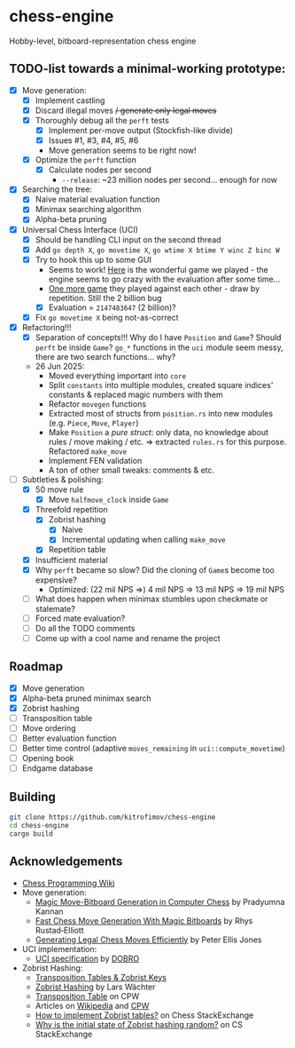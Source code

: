 # chess-engine
Hobby-level, bitboard-representation chess engine

## TODO-list towards a minimal-working prototype:
- [x] Move generation:
    - [x] Implement castling
    - [x] Discard illegal moves ~~/ generate only legal moves~~
    - [x] Thoroughly debug all the `perft` tests
        - [x] Implement per-move output (Stockfish-like divide)
        - [x] Issues #1, #3, #4, #5, #6
        - Move generation seems to be right now!
    - [x] Optimize the `perft` function
        - [x] Calculate nodes per second
            - `--release`: ~23 million nodes per second... enough for now
- [x] Searching the tree:
    - [x] Naive material evaluation function
    - [x] Minimax searching algorithm
    - [x] Alpha-beta pruning
- [x] Universal Chess Interface (UCI)
    - [x] Should be handling CLI input on the second thread
    - [x] Add `go depth X`, `go movetime X`, `go wtime X btime Y winc Z binc W`
    - [x] Try to hook this up to some GUI
        - Seems to work! [Here](https://pastebin.com/bDw9PsFe) is the wonderful game we played - the engine seems to go crazy with the evaluation after some time...
        - [One more game](https://pastebin.com/9nXVNefR) they played against each other - draw by repetition. Still the 2 billion bug
        - [x] Evaluation = `2147483647` (2 billion)?
    - [x] Fix `go movetime X` being not-as-correct
- [x] Refactoring!!!
    - [x] Separation of concepts!!! Why do I have `Position` and `Game`? Should `perft` be inside `Game`? `go_*` functions in the `uci` module seem messy, there are two search functions... why?
    - 26 Jun 2025:
        - Moved everything important into `core`
        - Split `constants` into multiple modules, created square indices' constants & replaced magic numbers with them
        - Refactor `movegen` functions
        - Extracted most of structs from `position.rs` into new modules (e.g. `Piece`, `Move`, `Player`)
        - Make `Position` a *pure struct*: only data, no knowledge about rules / move making / etc. => extracted `rules.rs` for this purpose. Refactored `make_move`
        - Implement FEN validation
        - A ton of other small tweaks: comments & etc.
- [ ] Subtleties & polishing:
    - [x] 50 move rule
        - [x] Move `halfmove_clock` inside `Game`
    - [x] Threefold repetition
        - [x] Zobrist hashing
            - [x] Naive
            - [x] Incremental updating when calling `make_move`
        - [x] Repetition table
    - [x] Insufficient material
    - [x] Why `perft` became so slow? Did the cloning of `Game`s become too expensive?
        - Optimized: (22 mil NPS =>) 4 mil NPS => 13 mil NPS => 19 mil NPS
    - [ ] What does happen when minimax stumbles upon checkmate or stalemate?
    - [ ] Forced mate evaluation?
    - [ ] Do all the TODO comments
    - [ ] Come up with a cool name and rename the project

## Roadmap
- [x] Move generation
- [x] Alpha-beta pruned minimax search
- [x] Zobrist hashing
- [ ] Transposition table
- [ ] Move ordering
- [ ] Better evaluation function
- [ ] Better time control (adaptive `moves_remaining` in `uci::compute_movetime`)
- [ ] Opening book
- [ ] Endgame database

## Building

```bash
git clone https://github.com/kitrofimov/chess-engine
cd chess-engine
cargo build
```

## Acknowledgements
- [Chess Programming Wiki](https://www.chessprogramming.org/)
- Move generation:
    - [Magic Move-Bitboard Generation in Computer Chess](http://pradu.us/old/Nov27_2008/Buzz/research/magic/Bitboards.pdf) by Pradyumna Kannan
    - [Fast Chess Move Generation With Magic Bitboards](https://rhysre.net/fast-chess-move-generation-with-magic-bitboards.html) by Rhys Rustad‑Elliott
    - [Generating Legal Chess Moves Efficiently](https://peterellisjones.com/posts/generating-legal-chess-moves-efficiently/) by Peter Ellis Jones
- UCI implementation:
    - [UCI specification](https://gist.github.com/DOBRO/2592c6dad754ba67e6dcaec8c90165bf) by [DOBRO](https://github.com/DOBRO)
- Zobrist Hashing:
    - [Transposition Tables & Zobrist Keys](https://www.youtube.com/watch?v=QYNRvMolN20)
    - [Zobrist Hashing](https://dev.to/larswaechter/zobrist-hashing-72n) by Lars Wächter
    - [Transposition Table](https://www.chessprogramming.org/Transposition_Table) on CPW
    - Articles on [Wikipedia](https://en.wikipedia.org/wiki/Zobrist_hashing) and [CPW](https://www.chessprogramming.org/Zobrist_Hashing)
    - [How to implement Zobrist tables?](https://chess.stackexchange.com/questions/42708/how-to-implement-zobrist-tables) on Chess StackExchange
    - [Why is the initial state of Zobrist hashing random?](https://cs.stackexchange.com/questions/22033/why-is-the-initial-state-of-zobrist-hashing-random) on CS StackExchange
